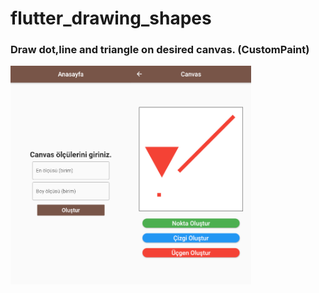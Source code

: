 # flutter_drawing_shapes
 <h3>Draw dot,line and triangle on desired canvas. (CustomPaint)</h3>
 <img src="https://raw.githubusercontent.com/CaferPoyrazoglu/flutter_drawing_shapes/main/1.png" height="350"><img src="https://raw.githubusercontent.com/CaferPoyrazoglu/flutter_drawing_shapes/main/2.png" height="350">
 
